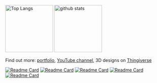<p align="left"> 
  <img alt="Top Langs" height="150px" src="https://github-readme-stats-zhyma.vercel.app/api/top-langs/?username=zhyma&layout=compact&show_icons=true&theme=vue&hide=HTML,JavaScript,CSS,AMPL,CMake" />
  <img alt="github stats" height="150px" src="https://github-readme-stats-zhyma.vercel.app/api?username=zhyma&theme=vue&show_icons=ture" />
</p>

Find out more: [portfolio](http://zhyma.github.io/), [YouTube channel](https://www.youtube.com/@zhaoyuan_ma), 3D designs on [Thingiverse](https://www.thingiverse.com/zhyma/designs)

[![Readme Card](https://github-readme-stats-zhyma.vercel.app/api/pin/?username=zhyma&repo=vr15)](https://github.com/zhyma/vr15)
[![Readme Card](https://github-readme-stats-zhyma.vercel.app/api/pin/?username=zhyma&repo=force_sensing_handbrake)](https://github.com/zhyma/force_sensing_handbrake)
[![Readme Card](https://github-readme-stats-zhyma.vercel.app/api/pin/?username=zhyma&repo=FutabaServo)](https://github.com/zhyma/FutabaServo)
[![Readme Card](https://github-readme-stats-zhyma.vercel.app/api/pin/?username=zhyma&repo=acclaim2space)](https://github.com/zhyma/acclaim2space)
[![Readme Card](https://github-readme-stats-zhyma.vercel.app/api/pin/?username=zhyma&repo=yumi)](https://github.com/zhyma/yumi)
